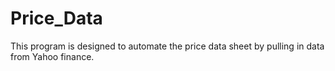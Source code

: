 # Price_Data

This program is designed to automate the price data sheet by pulling in data from Yahoo finance.

